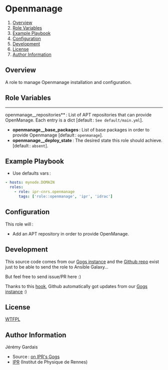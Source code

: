 # Openmanage

1. [Overview](#overview)
2. [Role Variables](#role-variables)
3. [Example Playbook](#example-playbook)
4. [Configuration](#configuration)
5. [Development](#development)
6. [License](#license)
7. [Author Information](#author-information)

## Overview

A role to manage Openmanage installation and configuration.

## Role Variables

* **
openmanage__repositories** : List of APT repositories that can provide OpenManage. Each entry is a dict [default : `See default/main.yml`].
* **openmanage__base_packages** : List of base packages in order to provide Openmanage [default : `openmanage`].
* **openmanage__deploy_state** : The desired state this role should achieve. [default : `absent`].

## Example Playbook

* Use defaults vars :

``` yaml
- hosts: mynode.DOMAIN
  roles:
    - role: ipr-cnrs.openmanage
      tags: ['role::openmanage', 'ipr', 'idrac']
```

## Configuration

This role will :
* Add an APT repository in order to provide OpenManage.

## Development

This source code comes from our [Gogs instance][openmanage source] and the [Github repo][openmanage github] exist just to be able to send the role to Ansible Galaxy…

But feel free to send issue/PR here :)

Thanks to this [hook][gogs to github hook], Github automatically got updates from our [Gogs instance][openmanage source] :)

## License

[WTFPL][wtfpl website]

## Author Information

Jérémy Gardais
* Source : [on IPR's Gogs][openmanage source]
* [IPR][ipr website] (Institut de Physique de Rennes)

[gogs to github hook]: https://stackoverflow.com/a/21998477
[openmanage source]: https://git.ipr.univ-rennes1.fr/cellinfo/ansible.openmanage
[openmanage github]: https://github.com/ipr-cnrs/openmanage
[wtfpl website]: http://www.wtfpl.net/about/
[ipr website]: https://ipr.univ-rennes1.fr/
